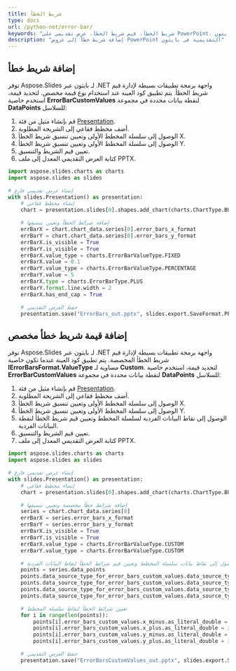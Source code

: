 ```yaml
---
title: شريط الخطأ
type: docs
url: /python-net/error-bar/
keywords: "شريط الخطأ، قيم شريط الخطأ، عرض تقديمي على PowerPoint، بايثون، Aspose.Slides لـ بايثون عبر .NET"
description: "إضافة شريط خطأ إلى عروض PowerPoint التقديمية في بايثون"
---
```


## **إضافة شريط خطأ**
توفر Aspose.Slides لـ بايثون عبر .NET واجهة برمجة تطبيقات بسيطة لإدارة قيم شريط الخطأ. يتم تطبيق كود العينة عند استخدام نوع قيمة مخصص. لتحديد قيمة، استخدم خاصية **ErrorBarCustomValues** لنقطة بيانات محددة في مجموعة **DataPoints** للسلاسل:

1. قم بإنشاء مثيل من فئة [Presentation](https://reference.aspose.com/slides/python-net/aspose.slides/presentation/).
1. أضف مخطط فقاعي إلى الشريحة المطلوبة.
1. الوصول إلى سلسلة المخطط الأولى وتعيين تنسيق شريط الخطأ X.
1. الوصول إلى سلسلة المخطط الأولى وتعيين تنسيق شريط الخطأ Y.
1. تعيين قيم الشريط والتنسيق.
1. كتابة العرض التقديمي المعدل إلى ملف PPTX.

```py
import aspose.slides.charts as charts
import aspose.slides as slides

# إنشاء عرض تقديمي فارغ
with slides.Presentation() as presentation:
    # إنشاء مخطط فقاعي
    chart = presentation.slides[0].shapes.add_chart(charts.ChartType.BUBBLE, 50, 50, 400, 300, True)

    # إضافة شرائط الخطأ وتعيين تنسيقها
    errBarX = chart.chart_data.series[0].error_bars_x_format
    errBarY = chart.chart_data.series[0].error_bars_y_format
    errBarX.is_visible = True
    errBarY.is_visible = True
    errBarX.value_type = charts.ErrorBarValueType.FIXED
    errBarX.value = 0.1
    errBarY.value_type = charts.ErrorBarValueType.PERCENTAGE
    errBarY.value = 5
    errBarX.type = charts.ErrorBarType.PLUS
    errBarY.format.line.width = 2
    errBarX.has_end_cap = True

    # حفظ العرض التقديمي
    presentation.save("ErrorBars_out.pptx", slides.export.SaveFormat.PPTX)
```



## **إضافة قيمة شريط خطأ مخصص**
توفر Aspose.Slides لـ بايثون عبر .NET واجهة برمجة تطبيقات بسيطة لإدارة قيم شريط الخطأ المخصصة. يتم تطبيق كود العينة عندما تكون خاصية **IErrorBarsFormat.ValueType** مساوية لـ **Custom**. لتحديد قيمة، استخدم خاصية **ErrorBarCustomValues** لنقطة بيانات محددة في مجموعة **DataPoints** للسلاسل:

1. قم بإنشاء مثيل من فئة [Presentation](https://reference.aspose.com/slides/python-net/aspose.slides/presentation/).
1. أضف مخطط فقاعي إلى الشريحة المطلوبة.
1. الوصول إلى سلسلة المخطط الأولى وتعيين تنسيق شريط الخطأ X.
1. الوصول إلى سلسلة المخطط الأولى وتعيين تنسيق شريط الخطأ Y.
1. الوصول إلى نقاط البيانات الفردية لسلسلة المخطط وتعيين قيم شريط الخطأ لنقطة البيانات الفردية.
1. تعيين قيم الشريط والتنسيق.
1. كتابة العرض التقديمي المعدل إلى ملف PPTX.

```py
import aspose.slides.charts as charts
import aspose.slides as slides

# إنشاء عرض تقديمي فارغ
with slides.Presentation() as presentation:
    # إنشاء مخطط فقاعي
    chart = presentation.slides[0].shapes.add_chart(charts.ChartType.BUBBLE, 50, 50, 400, 300, True)

    # إضافة شرائط خطأ مخصصة وتعيين تنسيقها
    series = chart.chart_data.series[0]
    errBarX = series.error_bars_x_format
    errBarY = series.error_bars_y_format
    errBarX.is_visible = True
    errBarY.is_visible = True
    errBarX.value_type = charts.ErrorBarValueType.CUSTOM
    errBarY.value_type = charts.ErrorBarValueType.CUSTOM

    # الوصول إلى نقاط بيانات سلسلة المخطط وتعيين قيم شرائط الخطأ لنقاط البيانات الفردية
    points = series.data_points
    points.data_source_type_for_error_bars_custom_values.data_source_type_for_x_plus_values = charts.DataSourceType.DOUBLE_LITERALS
    points.data_source_type_for_error_bars_custom_values.data_source_type_for_x_minus_values = charts.DataSourceType.DOUBLE_LITERALS
    points.data_source_type_for_error_bars_custom_values.data_source_type_for_y_plus_values = charts.DataSourceType.DOUBLE_LITERALS
    points.data_source_type_for_error_bars_custom_values.data_source_type_for_y_minus_values = charts.DataSourceType.DOUBLE_LITERALS

    # تعيين شرائط الخطأ لنقاط سلسلة المخطط
    for i in range(len(points)):
        points[i].error_bars_custom_values.x_minus.as_literal_double = i + 1
        points[i].error_bars_custom_values.x_plus.as_literal_double = i + 1
        points[i].error_bars_custom_values.y_minus.as_literal_double = i + 1
        points[i].error_bars_custom_values.y_plus.as_literal_double = i + 1

    # حفظ العرض التقديمي
    presentation.save("ErrorBarsCustomValues_out.pptx", slides.export.SaveFormat.PPTX)
```